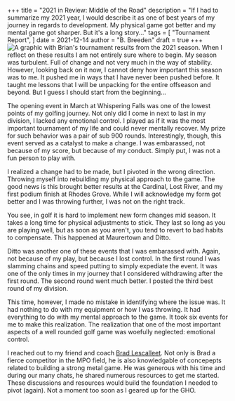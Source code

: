 +++
title = "2021 in Review: Middle of the Road"
description = "If I had to summarize my 2021 year, I would describe it as one of best years of my journey in regards to development. My physical game got better and my mental game got sharper. But it's a long story..."
tags = [
    "Tournament Report",
]
date = 2021-12-14
author = "B. Breeden"
draft = true
+++
![A graphic with Brian's tournament results from the 2021 season.](/2021.png)
When I reflect on these results I am not entirely sure where to begin. My season was turbulent. Full of change and not very much in the way of stability. However, looking back on it now, I cannot deny how important this season was to me. It pushed me in ways that I have never been pushed before. It taught me lessons that I will be unpacking for the entire offseason and beyond. But I guess I should start from the beginning...

The opening event in March at Whispering Falls was one of the lowest points of my golfing journey. Not only did I come in next to last in my division, I lacked any emotional control. I played as if it was the most important tournament of my life and could never mentally recover. My prize for such behavior was a pair of sub 900 rounds. Interestingly, though, this event served as a catalyst to make a change. I was embarassed, not because of my score, but because of my conduct. Simply put, I was not a fun person to play with.

I realized a change had to be made, but I pivoted in the wrong direction. Throwing myself into rebuilding my physical approach to the game. The good news is this brought better results at the Cardinal, Lost River, and my first podium finish at Rhodes Grove. While I will acknowledge my form got better and I was throwing further, I was not on the right track.

You see, in golf it is hard to implement new form changes mid season. It takes a long time for physical adjustments to stick. They last so long as you are playing well, but as soon as you aren't, you tend to revert to bad habits to compensate. This happened at Maurertown and Ditto.

Ditto was another one of these events that I was embarassed with. Again, not because of my play, but because I lost control. In the first round I was slamming chains and speed putting to simply expediate the event. It was one of the only times in my journey that I considered withdrawing after the first round. The second round went much better. I posted the third best round of my division.

This time, however, I made no mistake in identifying where the issue was. It had nothing to do with my equipment or how I was throwing. It had everything to do with my mental approach to the game. It took six events for me to make this realization. The realization that one of the most important aspects of a well rounded golf game was woefully neglected: emotional control.

I reached out to my friend and coach <a href="https://www.instagram.com/ferretdance03/" target="_blank">Brad Lescalleet</a>. Not only is Brad a fierce competitor in the MPO field, he is also knowledgable of concepepts related to building a strong metal game. He was generous with his time and during our many chats, he shared numerous resources to get me started. These discussions and resources would build the foundation I needed to pivot (again). Not a moment too soon as I geared up for the GHO.

